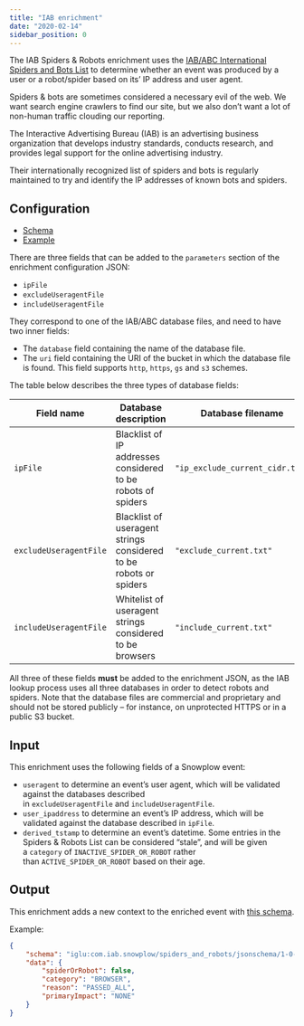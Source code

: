```yaml
---
title: "IAB enrichment"
date: "2020-02-14"
sidebar_position: 0
---
```


The IAB Spiders & Robots enrichment uses the [IAB/ABC International Spiders and Bots List](https://iabtechlab.com/software/iababc-international-spiders-and-bots-list/) to determine whether an event was produced by a user or a robot/spider based on its’ IP address and user agent.

Spiders & bots are sometimes considered a necessary evil of the web. We want search engine crawlers to find our site, but we also don’t want a lot of non-human traffic clouding our reporting.

The Interactive Advertising Bureau (IAB) is an advertising business organization that develops industry standards, conducts research, and provides legal support for the online advertising industry.

Their internationally recognized list of spiders and bots is regularly maintained to try and identify the IP addresses of known bots and spiders.

## Configuration

- [Schema](https://github.com/snowplow/iglu-central/blob/master/schemas/com.snowplowanalytics.snowplow.enrichments/iab_spiders_and_robots_enrichment/jsonschema/1-0-0)
- [Example](https://github.com/snowplow/enrich/blob/master/config/enrichments/iab_spiders_and_robots_enrichment.json)

There are three fields that can be added to the `parameters` section of the enrichment configuration JSON:

- `ipFile`
- `excludeUseragentFile`
- `includeUseragentFile`

They correspond to one of the IAB/ABC database files, and need to have two inner fields:

- The `database` field containing the name of the database file.
- The `uri` field containing the URI of the bucket in which the database file is found. This field supports `http`, `https`, `gs` and `s3` schemes.

The table below describes the three types of database fields:

| **Field name**         | **Database description**                                          | **Database filename**           |
|------------------------|-------------------------------------------------------------------|---------------------------------|
| `ipFile`               | Blacklist of IP addresses considered to be robots of spiders      | `"ip_exclude_current_cidr.txt"` |
| `excludeUseragentFile` | Blacklist of useragent strings considered to be robots or spiders | `"exclude_current.txt"`         |
| `includeUseragentFile` | Whitelist of useragent strings considered to be browsers          | `"include_current.txt"`         |

All three of these fields **must** be added to the enrichment JSON, as the IAB lookup process uses all three databases in order to detect robots and spiders. Note that the database files are commercial and proprietary and should not be stored publicly – for instance, on unprotected HTTPS or in a public S3 bucket.

## Input

This enrichment uses the following fields of a Snowplow event:

- `useragent` to determine an event’s user agent, which will be validated against the databases described in `excludeUseragentFile` and `includeUseragentFile`.
- `user_ipaddress` to determine an event’s IP address, which will be validated against the database described in `ipFile`.
- `derived_tstamp` to determine an event’s datetime. Some entries in the Spiders & Robots List can be considered “stale”, and will be given a `category` of `INACTIVE_SPIDER_OR_ROBOT` rather than `ACTIVE_SPIDER_OR_ROBOT` based on their age.

## Output

This enrichment adds a new context to the enriched event with [this schema](https://github.com/snowplow/iglu-central/blob/master/schemas/com.iab.snowplow/spiders_and_robots/jsonschema/1-0-0).

Example:

```json
{
    "schema": "iglu:com.iab.snowplow/spiders_and_robots/jsonschema/1-0-0",
    "data": {
        "spiderOrRobot": false,
        "category": "BROWSER",
        "reason": "PASSED_ALL",
        "primaryImpact": "NONE"
    }
}
```
